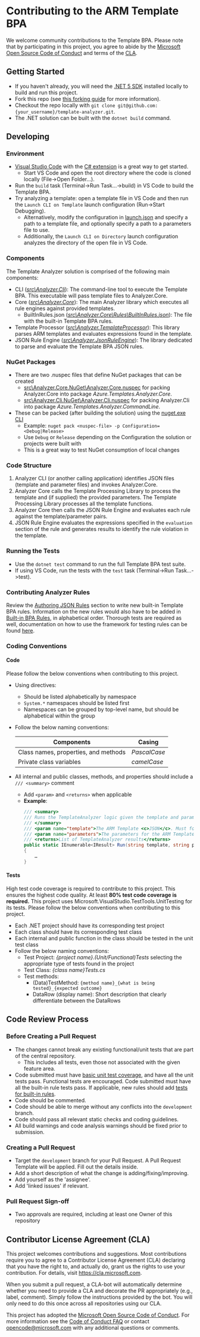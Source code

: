 # Contributing to the ARM Template BPA
We welcome community contributions to the Template BPA. Please note that by participating in this project, you agree to abide by the [Microsoft Open Source Code of Conduct](https://opensource.microsoft.com/codeofconduct/) and terms of the [CLA](#contributor-license-agreement-cla).

## Getting Started
* If you haven't already, you will need the [.NET 5 SDK](https://dotnet.microsoft.com/download) installed locally to build and run this project.
* Fork this repo (see [this forking guide](https://guides.github.com/activities/forking/) for more information).
* Checkout the repo locally with `git clone git@github.com:{your_username}/template-analyzer.git`.
* The .NET solution can be built with the `dotnet build` command.
 
## Developing

### Environment
* [Visual Studio Code](https://code.visualstudio.com/) with the [C# extension](https://marketplace.visualstudio.com/items?itemName=ms-dotnettools.csharp) is a great way to get started.
  * Start VS Code and open the root directory where the code is cloned locally (File->Open Folder...).
* Run the `build` task (Terminal->Run Task...->build) in VS Code to build the Template BPA.
* Try analyzing a template: open a template file in VS Code and then run the `Launch CLI on Template` launch configuration (Run->Start Debugging).
  * Alternatively, modify the configuration in [launch.json](./.vs/launch.json) and specify a path to a template file, and optionally specify a path to a parameters file to use.
  * Additionally, the `Launch CLI on Directory` launch configuration analyzes the directory of the open file in VS Code. 

### Components
The Template Analyzer solution is comprised of the following main components:
* CLI (*[src\Analyzer.Cli](./src/Analyzer.Cli)*): The command-line tool to execute the Template BPA. This executable will pass template files to Analyzer.Core.
* Core (*[src\Analyzer.Core](./src/Analyzer.Core)*): The main Analyzer library which executes all rule engines against provided templates.
  * BuiltInRules.json (*[src\Analyzer.Core\Rules\BuiltInRules.json](./src/Analyzer.Core/Rules/BuiltInRules.json)*): The file with the built-in Template BPA rules.
* Template Processor (*[src\Analyzer.TemplateProcessor](./src/Analyzer.TemplateProcessor)*): This library parses ARM templates and evaluates expressions found in the template.
* JSON Rule Engine (*[src\Analyzer.JsonRuleEngine](./src/Analyzer.JsonRuleEngine)*): The library dedicated to parse and evaluate the Template BPA JSON rules.

### NuGet Packages
* There are two .nuspec files that define NuGet packages that can be created
  * [src\Analyzer.Core.NuGet\Analyzer.Core.nuspec](./src/Analyzer.Core.NuGet/Analyzer.Core.nuspec) for packing Analyzer.Core into package *Azure.Templates.Analyzer.Core*.
  * [src\Analyzer.Cli.NuGet\Analyzer.Cli.nuspec](./src/Analyzer.Cli.NuGet/Analyzer.Cli.nuspec) for packing Analyzer.Cli into package *Azure.Templates.Analyzer.CommandLine*.
* These can be packed (after building the solution) using the [nuget.exe CLI](https://www.nuget.org/downloads)
  * Example: `nuget pack <nuspec-file> -p Configuration=<Debug|Release>`
  * Use `Debug` or `Release` depending on the Configuration the solution or projects were built with
  * This is a great way to test NuGet consumption of local changes
 
### Code Structure
1. Analyzer CLI (or another calling application) identifies JSON files (template and parameter files) and invokes Analyzer.Core.
2. Analyzer Core calls the Template Processing Library to process the template and (if supplied) the provided parameters. The Template Processing Library processes all the template functions.
3. Analyzer Core then calls the JSON Rule Engine and evaluates each rule against the template/parameter pairs.
4. JSON Rule Engine evaluates the expressions specified in the `evaluation` section of the rule and generates results to identify the rule violation in the template.
 
### Running the Tests
* Use the `dotnet test` command to run the full Template BPA test suite.
* If using VS Code, run the tests with the `test` task (Terminal->Run Task...->test).

### Contributing Analyzer Rules
Review the [Authoring JSON Rules](./docs/authoring-json-rules.md) section to write new built-in Template BPA rules. Information on the new rules would also have to be added in [Built-in BPA Rules](./docs/built-in-bpa-rules.md), in alphabetical order. Thorough tests are required as well, documentation on how to use the framework for testing rules can be found [here](./src/Analyzer.Core.BuiltInRuleTests/README.md).

### Coding Conventions

#### Code
Please follow the below conventions when contributing to this project.
* Using directives:
  * Should be listed alphabetically by namespace
  * `System.*` namespaces should be listed first
  * Namespaces can be grouped by top-level name, but should be alphabetical within the group
* Follow the below naming conventions:

    | Components | Casing |
    | --- | --- |
    | Class names, properties, and methods | *PascalCase* |
    | Private class variables | *camelCase* |

* All internal and public classes, methods, and properties should include a `/// <summary>` comment 
  * Add `<param>` and `<returns>` when applicable
  * **Example**:
    ``` C#
    /// <summary>
    /// Runs the TemplateAnalyzer logic given the template and parameters passed to it
    /// </summary>
    /// <param name="template">The ARM Template <c>JSON</c>. Must follow this schema: https://schema.management.azure.com/schemas/2019-04-01/deploymentTemplate.json#</param>
    /// <param name="parameters">The parameters for the ARM Template <c>JSON</c></param>
    /// <returns>List of TemplateAnalyzer results</returns>
    public static IEnumerable<IResult> Run(string template, string parameters = null)
    {
        …
    }
    ```
#### Tests
High test code coverage is required to contribute to this project. This ensures the highest code quality. At least **80% test code coverage is required.** This project uses Microsoft.VisualStudio.TestTools.UnitTesting for its tests. 
Please follow the below conventions when contributing to this project.
* Each .NET project should have its corresponding test project
* Each class should have its corresponding test class
* Each internal and public function in the class should be tested in the unit test class
* Follow the below naming conventions:
  * Test Project: *{project name}.(Unit/Functional)Tests* selecting the appropriate type of tests found in the project
  * Test Class: *{class name}Tests.cs*
  * Test methods:
    * (Data)TestMethod: `{method name}_{what is being tested}_{expected outcome}`
    * DataRow (display name): Short description that clearly differentiate between the DataRows

## Code Review Process

### Before Creating a Pull Request
* The changes cannot break any existing functional/unit tests that are part of the central repository.
  * This includes all tests, even those not associated with the given feature area.
* Code submitted must have [basic unit test coverage](#tests), and have all the unit tests pass. Functional tests are encouraged.
Code submitted must have all the built-in rule tests pass. If applicable, new rules should add [tests for built-in rules](#contributing-analyzer-rules).
* Code should be commented.
* Code should be able to merge without any conflicts into the `development` branch.
* Code should pass all relevant static checks and coding guidelines.
* All build warnings and code analysis warnings should be fixed prior to submission.

### Creating a Pull Request
* Target the `development` branch for your Pull Request. A Pull Request Template will be applied. Fill out the details inside.
* Add a short description of what the change is adding/fixing/improving.
* Add yourself as the 'assignee'.
* Add 'linked issues' if relevant.

### Pull Request Sign-off
* Two approvals are required, including at least one Owner of this repository

## Contributor License Agreement (CLA)
This project welcomes contributions and suggestions. Most contributions require you to
agree to a Contributor License Agreement (CLA) declaring that you have the right to,
and actually do, grant us the rights to use your contribution. For details, visit
https://cla.microsoft.com.

When you submit a pull request, a CLA-bot will automatically determine whether you need
to provide a CLA and decorate the PR appropriately (e.g., label, comment). Simply follow the
instructions provided by the bot. You will only need to do this once across all repositories using our CLA.

This project has adopted the [Microsoft Open Source Code of Conduct](https://opensource.microsoft.com/codeofconduct/).
For more information see the [Code of Conduct FAQ](https://opensource.microsoft.com/codeofconduct/faq/)
or contact [opencode@microsoft.com](mailto:opencode@microsoft.com) with any additional questions or comments.
